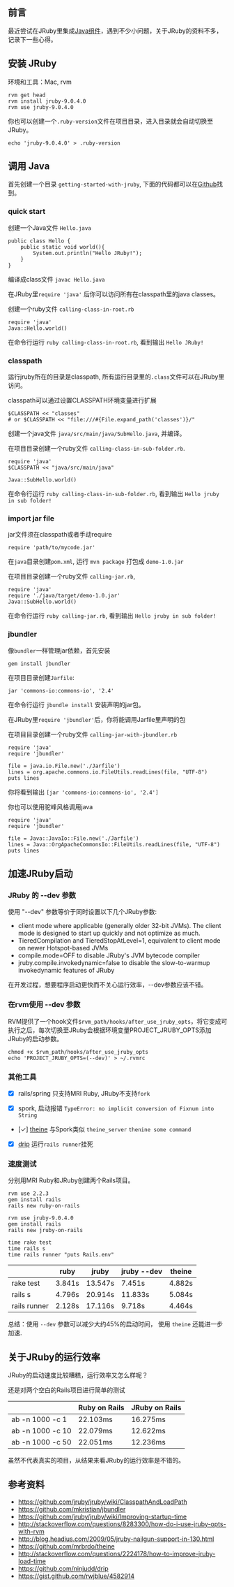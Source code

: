 ## 前言
最近尝试在JRuby里集成[Java组件](https://github.com/richfisher/jruby_activiti)，遇到不少小问题，关于JRuby的资料不多，记录下一些心得。

## 安装 JRuby
环境和工具：Mac, rvm

```
rvm get head
rvm install jruby-9.0.4.0	
rvm use jruby-9.0.4.0
```

你也可以创建一个`.ruby-version`文件在项目目录，进入目录就会自动切换至JRuby。

```
echo 'jruby-9.0.4.0' > .ruby-version
```

## 调用 Java
首先创建一个目录 `getting-started-with-jruby`, 下面的代码都可以在[Github](https://github.com/richfisher/getting-started-with-jruby)找到。

### quick start
创建一个Java文件 `Hello.java` 

```
public class Hello {
	public static void world(){
		System.out.println("Hello JRuby!");
	}
}
```

编译成class文件 `javac Hello.java`

在JRuby里`require 'java'` 后你可以访问所有在classpath里的java classes。

创建一个ruby文件 `calling-class-in-root.rb`

```
require 'java'
Java::Hello.world()
```

在命令行运行 `ruby calling-class-in-root.rb`, 看到输出 `Hello JRuby!`

### classpath
运行jruby所在的目录是classpath, 所有运行目录里的`.class`文件可以在JRuby里访问。

classpath可以通过设置CLASSPATH环境变量进行扩展

```
$CLASSPATH << "classes"
# or $CLASSPATH << "file:///#{File.expand_path('classes')}/"
```

创建一个java文件 `java/src/main/java/SubHello.java`, 并编译。

在项目目录创建一个ruby文件 `calling-class-in-sub-folder.rb`.

```
require 'java'
$CLASSPATH << "java/src/main/java"

Java::SubHello.world()
```

在命令行运行 `ruby calling-class-in-sub-folder.rb`, 看到输出 `Hello jruby in sub folder!`


### import jar file
jar文件须在classpath或者手动require

	require 'path/to/mycode.jar'

在`java`目录创建`pom.xml`,  运行 `mvn package` 打包成 `demo-1.0.jar`

在项目目录创建一个ruby文件 `calling-jar.rb`, 

```
require 'java'
require './java/target/demo-1.0.jar'
Java::SubHello.world()
```

在命令行运行 `ruby calling-jar.rb`, 看到输出 `Hello jruby in sub folder!`


### jbundler
像`bundler`一样管理jar依赖，首先安装

	gem install jbundler

在项目目录创建`Jarfile`:

	jar 'commons-io:commons-io', '2.4'
	
在命令行运行 `jbundle install` 安装声明的jar包。

在JRuby里`require 'jbundler'`后，你将能调用Jarfile里声明的包

在项目目录创建一个ruby文件 `calling-jar-with-jbundler.rb`

```
require 'java'
require 'jbundler'

file = java.io.File.new('./Jarfile')
lines = org.apache.commons.io.FileUtils.readLines(file, "UTF-8")
puts lines
```

你将看到输出 `[jar 'commons-io:commons-io', '2.4']`

你也可以使用驼峰风格调用java

```
require 'java'
require 'jbundler'

file = Java::JavaIo::File.new('./Jarfile')
lines = Java::OrgApacheCommonsIo::FileUtils.readLines(file, "UTF-8")
puts lines
```

## 加速JRuby启动

### JRuby 的 --dev 参数
使用 "--dev" 参数等价于同时设置以下几个JRuby参数:

* client mode where applicable (generally older 32-bit JVMs). The client mode is designed to start up quickly and not optimize as much. 
* TieredCompilation and TieredStopAtLevel=1, equivalent to client mode on newer Hotspot-based JVMs
* compile.mode=OFF to disable JRuby's JVM bytecode compiler
* jruby.compile.invokedynamic=false to disable the slow-to-warmup invokedynamic features of JRuby

在开发过程，想要程序启动更快而不关心运行效率，--dev参数应该不错。

### 在rvm使用 --dev 参数

RVM提供了一个hook文件`$rvm_path/hooks/after_use_jruby_opts`，将它变成可执行之后，每次切换至JRuby会根据环境变量PROJECT_JRUBY_OPTS添加JRuby的启动参数。

```
chmod +x $rvm_path/hooks/after_use_jruby_opts
echo 'PROJECT_JRUBY_OPTS=(--dev)' > ~/.rvmrc
```

### 其他工具
* [X] rails/spring 只支持MRI Ruby, JRuby不支持`fork`

* [X] spork, 启动报错 `TypeError: no implicit conversion of Fixnum into String`

* [✓] [theine](https://github.com/mrbrdo/theine) 与Spork类似
`theine_server`
`thenine some command`

* [X] [drip](https://github.com/ninjudd/drip)
运行`rails runner`挂死

### 速度测试
分别用MRI Ruby和JRuby创建两个Rails项目。

```
rvm use 2.2.3
gem install rails
rails new ruby-on-rails

rvm use jruby-9.0.4.0
gem install rails
rails new jruby-on-rails

time rake test
time rails s
time rails runner "puts Rails.env"
```

|            | ruby   | jruby   | jruby --dev | theine|
|------------|--------|---------|-------------|-------|
| rake test  | 3.841s | 13.547s | 7.451s      |4.882s |
| rails s    | 4.796s | 20.914s | 11.833s     |5.084s |
|rails runner| 2.128s | 17.116s | 9.718s      |4.464s |


总结：使用 `--dev` 参数可以减少大约45%的启动时间， 使用 `theine` 还能进一步加速.

##  关于JRuby的运行效率
JRuby的启动速度比较糟糕，运行效率又怎么样呢？

还是对两个空白的Rails项目进行简单的测试

|                  | Ruby on Rails | JRuby on Rails |
|------------------|---------------|----------------|
| ab -n 1000 -c 1  | 22.103ms      | 16.275ms       |
| ab -n 1000 -c 10 | 22.079ms      | 12.622ms       |
| ab -n 1000 -c 50 | 22.051ms      | 12.236ms       |

虽然不代表真实的项目，从结果来看JRuby的运行效率是不错的。

## 参考资料 
* https://github.com/jruby/jruby/wiki/ClasspathAndLoadPath
* https://github.com/mkristian/jbundler
* https://github.com/jruby/jruby/wiki/Improving-startup-time
* http://stackoverflow.com/questions/8283300/how-do-i-use-jruby-opts-with-rvm
* http://blog.headius.com/2009/05/jruby-nailgun-support-in-130.html
* https://github.com/mrbrdo/theine
* http://stackoverflow.com/questions/2224178/how-to-improve-jruby-load-time
* https://github.com/ninjudd/drip
* https://gist.github.com/rwjblue/4582914